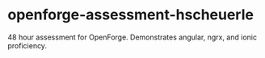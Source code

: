 # openforge-assessment-hscheuerle
48 hour assessment for OpenForge. Demonstrates angular, ngrx, and ionic proficiency.
